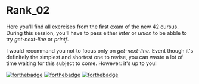 # Rank_02 #

Here you'll find all exercises from the first exam of the new 42 cursus.
During this session, you'll have to pass either _inter_ or _union_ to be abble to try _get-next-line_ or _printf_.

I would recommand you not to focus only on _get-next-line_. Event though it's definitely the simplest and shortest
one to revise, you can waste a lot of time waiting for this subject to come. However: it's up to you!


[![forthebadge](https://forthebadge.com/images/badges/made-with-c.svg)](https://forthebadge.com)
[![forthebadge](https://forthebadge.com/images/badges/60-percent-of-the-time-works-every-time.svg)](https://forthebadge.com)
[![forthebadge](https://forthebadge.com/images/badges/powered-by-coffee.svg)](https://forthebadge.com)